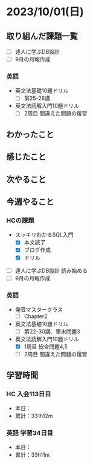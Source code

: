 # 2023/10/01(日)

## 取り組んだ課題一覧

- [ ] 達人に学ぶDB設計
- [ ] 9月の月報作成

### 英語

- 英文法基礎10題ドリル
  - [ ] 第25-26講
- 英文法読解入門10題ドリル
  - [ ] 2周目 間違えた問題の復習

## わかったこと

## 感じたこと

## 次やること

## 今週やること

### HCの課題

- スッキリわかるSQL入門
  - [x] 本文読了
  - [x] ブログ作成
  - [x] ドリル
- [ ] 達人に学ぶDB設計 読み始める
- [ ] 9月の月報作成

### 英語

- 発音マスタークラス
  - [ ] Chapter2
- 英文法基礎10題ドリル
  - [ ] 第22-30講、章末問題3
- 英文法読解入門10題ドリル
  - [x] 1周目 総合問題4,5
  - [ ] 2周目 間違えた問題の復習

## 学習時間

### HC 入会113日目

- 本日：
- 累計：331h12m

### 英語 学習34日目

- 本日：
- 累計：33h11m
